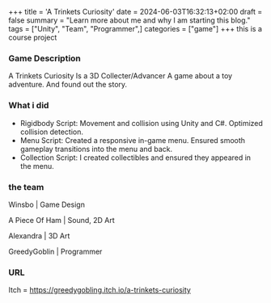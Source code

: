 +++
title = 'A Trinkets Curiosity'
date = 2024-06-03T16:32:13+02:00
draft = false
summary = "Learn more about me and why I am starting this blog."
tags = ["Unity", "Team", "Programmer",]
categories = ["game"]
+++
this is a course project
### Game Description
A Trinkets Curiosity
Is a 3D Collecter/Advancer A game about a toy adventure.
And found out the story.
### What i did
- Rigidbody Script: Movement and collision using Unity and C#. Optimized collision detection.
- Menu Script: Created a responsive in-game menu. Ensured smooth gameplay transitions into the menu and back.
- Collection Script: I created collectibles and ensured they appeared in the menu. 
### the team
Winsbo | Game Design

A Piece Of Ham | Sound, 2D Art

Alexandra | 3D Art

GreedyGoblin | Programmer

### URL
Itch = https://greedygobling.itch.io/a-trinkets-curiosity